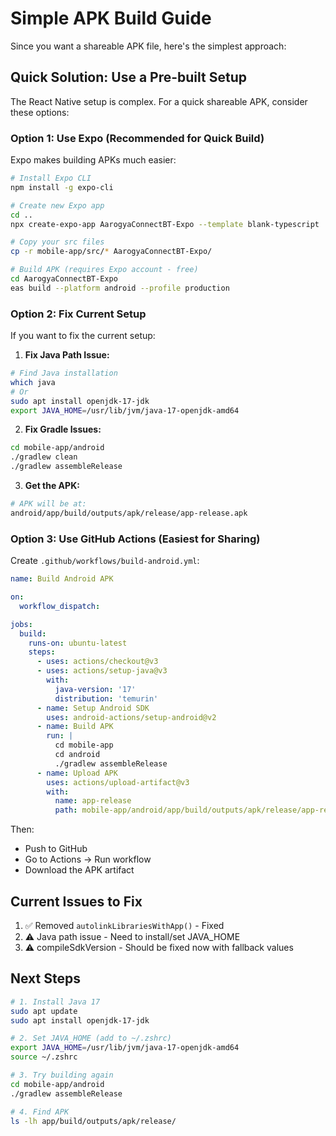 # Simple APK Build Guide

Since you want a shareable APK file, here's the simplest approach:

## Quick Solution: Use a Pre-built Setup

The React Native setup is complex. For a quick shareable APK, consider these options:

### Option 1: Use Expo (Recommended for Quick Build)

Expo makes building APKs much easier:

```bash
# Install Expo CLI
npm install -g expo-cli

# Create new Expo app
cd ..
npx create-expo-app AarogyaConnectBT-Expo --template blank-typescript

# Copy your src files
cp -r mobile-app/src/* AarogyaConnectBT-Expo/

# Build APK (requires Expo account - free)
cd AarogyaConnectBT-Expo
eas build --platform android --profile production
```

### Option 2: Fix Current Setup

If you want to fix the current setup:

1. **Fix Java Path Issue:**
```bash
# Find Java installation
which java
# Or
sudo apt install openjdk-17-jdk
export JAVA_HOME=/usr/lib/jvm/java-17-openjdk-amd64
```

2. **Fix Gradle Issues:**
```bash
cd mobile-app/android
./gradlew clean
./gradlew assembleRelease
```

3. **Get the APK:**
```bash
# APK will be at:
android/app/build/outputs/apk/release/app-release.apk
```

### Option 3: Use GitHub Actions (Easiest for Sharing)

Create `.github/workflows/build-android.yml`:

```yaml
name: Build Android APK

on:
  workflow_dispatch:

jobs:
  build:
    runs-on: ubuntu-latest
    steps:
      - uses: actions/checkout@v3
      - uses: actions/setup-java@v3
        with:
          java-version: '17'
          distribution: 'temurin'
      - name: Setup Android SDK
        uses: android-actions/setup-android@v2
      - name: Build APK
        run: |
          cd mobile-app
          cd android
          ./gradlew assembleRelease
      - name: Upload APK
        uses: actions/upload-artifact@v3
        with:
          name: app-release
          path: mobile-app/android/app/build/outputs/apk/release/app-release.apk
```

Then:
- Push to GitHub
- Go to Actions → Run workflow
- Download the APK artifact

## Current Issues to Fix

1. ✅ Removed `autolinkLibrariesWithApp()` - Fixed
2. ⚠️ Java path issue - Need to install/set JAVA_HOME
3. ⚠️ compileSdkVersion - Should be fixed now with fallback values

## Next Steps

```bash
# 1. Install Java 17
sudo apt update
sudo apt install openjdk-17-jdk

# 2. Set JAVA_HOME (add to ~/.zshrc)
export JAVA_HOME=/usr/lib/jvm/java-17-openjdk-amd64
source ~/.zshrc

# 3. Try building again
cd mobile-app/android
./gradlew assembleRelease

# 4. Find APK
ls -lh app/build/outputs/apk/release/
```

